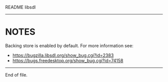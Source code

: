 README libsdl

---


NOTES
=====

Backing store is enabled by default.  For more information see:
* https://bugzilla.libsdl.org/show_bug.cgi?id=2383
* https://bugs.freedesktop.org/show_bug.cgi?id=74158


---

End of file.

